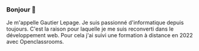 ### Bonjour 👋
Je m'appelle Gautier Lepage. Je suis passionné d'informatique depuis toujours. C'est la raison pour laquelle je me suis reconverti dans le développement web. Pour cela j'ai suivi une formation à distance en 2022 avec Openclassrooms.
<!--
**Gautier50/Gautier50** is a ✨ _special_ ✨ repository because its `README.md` (this file) appears on your GitHub profile.


[![trophy](https://github-profile-trophy.vercel.app/Gautier50)](https://github.com/Gautier50-trophy)
[![trophy](https://github-profile-trophy.vercel.app/?username=ryo-ma&theme=onedark)](https://github.com/Gautier50-trophy)
Here are some ideas to get you started:

- 🔭 I’m currently working on ...
- 🌱 I’m currently learning ...
- 👯 I’m looking to collaborate on ...
- 🤔 I’m looking for help with ...
- 💬 Ask me about ...
- 📫 How to reach me: ...
- 😄 Pronouns: ...
- ⚡ Fun fact: ...
-->
